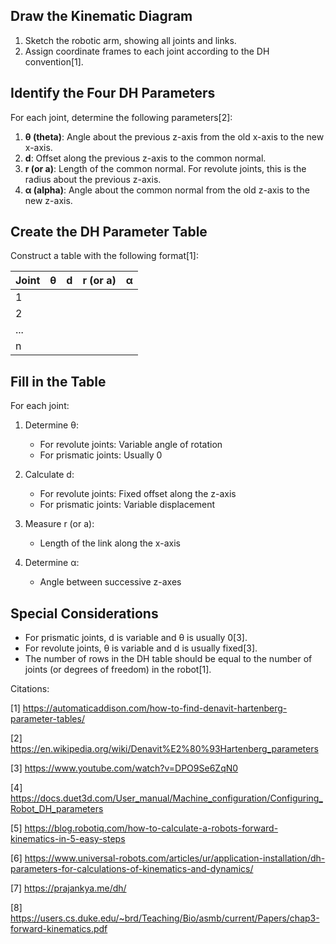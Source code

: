## Draw the Kinematic Diagram

1. Sketch the robotic arm, showing all joints and links.
2. Assign coordinate frames to each joint according to the DH convention[1].

## Identify the Four DH Parameters

For each joint, determine the following parameters[2]:

1. **θ (theta)**: Angle about the previous z-axis from the old x-axis to the new x-axis.
2. **d**: Offset along the previous z-axis to the common normal.
3. **r (or a)**: Length of the common normal. For revolute joints, this is the radius about the previous z-axis.
4. **α (alpha)**: Angle about the common normal from the old z-axis to the new z-axis.

## Create the DH Parameter Table

Construct a table with the following format[1]:

| Joint | θ | d | r (or a) | α |
|-------|---|---|---------|---|
| 1     |   |   |         |   |
| 2     |   |   |         |   |
| ...   |   |   |         |   |
| n     |   |   |         |   |

## Fill in the Table

For each joint:

1. Determine θ:
   - For revolute joints: Variable angle of rotation
   - For prismatic joints: Usually 0

2. Calculate d:
   - For revolute joints: Fixed offset along the z-axis
   - For prismatic joints: Variable displacement

3. Measure r (or a):
   - Length of the link along the x-axis

4. Determine α:
   - Angle between successive z-axes

## Special Considerations

- For prismatic joints, d is variable and θ is usually 0[3].
- For revolute joints, θ is variable and d is usually fixed[3].
- The number of rows in the DH table should be equal to the number of joints (or degrees of freedom) in the robot[1].



Citations:

[1] https://automaticaddison.com/how-to-find-denavit-hartenberg-parameter-tables/

[2] https://en.wikipedia.org/wiki/Denavit%E2%80%93Hartenberg_parameters

[3] https://www.youtube.com/watch?v=DPO9Se6ZqN0

[4] https://docs.duet3d.com/User_manual/Machine_configuration/Configuring_Robot_DH_parameters

[5] https://blog.robotiq.com/how-to-calculate-a-robots-forward-kinematics-in-5-easy-steps

[6] https://www.universal-robots.com/articles/ur/application-installation/dh-parameters-for-calculations-of-kinematics-and-dynamics/

[7] https://prajankya.me/dh/

[8] https://users.cs.duke.edu/~brd/Teaching/Bio/asmb/current/Papers/chap3-forward-kinematics.pdf
